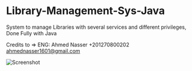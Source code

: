 # Library-Management-Sys-Java

System to manage Libraries with several services and different privileges, Done Fully with Java

Credits to =>
     ENG: Ahmed Nasser
     +201270800202
     ahmednasser1601@gmail.com


![Screenshot](https://user-images.githubusercontent.com/60184582/115621210-7c89eb00-a2f6-11eb-8228-2fd3449c81c3.jpg)
